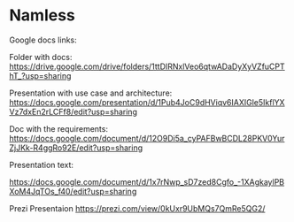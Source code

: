 # Namless

Google docs links:

Folder with docs: 
https://drive.google.com/drive/folders/1ttDIRNxlVeo6qtwADaDyXyVZfuCPThT_?usp=sharing

Presentation with use case and architecture: 
https://docs.google.com/presentation/d/1Pub4JoC9dHViqv6IAXIGle5IkflYXVz7dxEn2rLCFf8/edit?usp=sharing

Doc with the requirements:
https://docs.google.com/document/d/12O9Di5a_cyPAFBwBCDL28PKV0YurZjJKk-R4ggRo92E/edit?usp=sharing

Presentation text:

https://docs.google.com/document/d/1x7rNwp_sD7zed8Cgfo_-1XAgkaylPBXoM4JqTOs_f40/edit?usp=sharing

Prezi Presentaion
https://prezi.com/view/0kUxr9UbMQs7QmRe5QG2/
